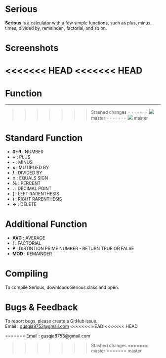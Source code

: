 # **Serious**

**Serious**
is a calculator with a few simple functions, such as plus, minus, times, divided by, remainder , factorial,  and so on.

# **Screenshots**

<<<<<<< HEAD
<<<<<<< HEAD
=======
# **Function**
--------------
>>>>>>> Stashed changes
=======
![](http://imageshack.com/a/img923/6936/pLL3oX.png "")
>>>>>>> master
=======
![](http://imageshack.com/a/img923/6936/pLL3oX.png "")
>>>>>>> master

# **Standard Function**

- **0~9** : NUMBER
- **+** :  PLUS
- **-** :  MINUS
- **x** : MUTIPLIED BY
- **/** : DIVIDED BY
- **=** : EQUALS SIGN
- **%** : PERCENT
- **.** : DECIMAL POINT
- **(** : LEFT RARENTHESIS
- **)** : RIGHT RARENTHESIS
- **<-** : DELETE


# Additional Function

- **AVG** : AVERAGE  
- **!** : FACTORIAL  
- **P** : DISTINTION PRIME NUMBER - RETURN TRUE OR FALSE  
- **MOD** : REMAINDER

# **Compiling**  

To compile Serious, downloads Serious.class and open.


# **Bugs & Feedback**

To report bugs, please create a GitHub issue.  
Email : gusqja8753@gmail.com
<<<<<<< HEAD
<<<<<<< HEAD







=======
Email : gusqja8753@gmail.com
>>>>>>> Stashed changes
=======
>>>>>>> master
=======
>>>>>>> master
